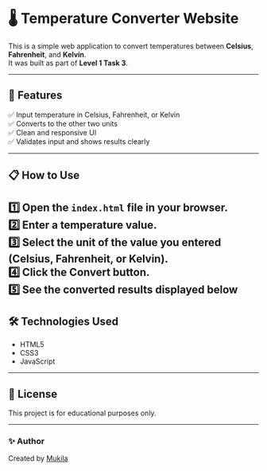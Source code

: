 # 🌡️ Temperature Converter Website

This is a simple web application to convert temperatures between **Celsius**, **Fahrenheit**, and **Kelvin**.  
It was built as part of **Level 1 Task 3**.

---

## 🚀 Features
✅ Input temperature in Celsius, Fahrenheit, or Kelvin  
✅ Converts to the other two units  
✅ Clean and responsive UI  
✅ Validates input and shows results clearly  

---

## 📋 How to Use
1️⃣ Open the `index.html` file in your browser.  
2️⃣ Enter a temperature value.  
3️⃣ Select the unit of the value you entered (Celsius, Fahrenheit, or Kelvin).  
4️⃣ Click the **Convert** button.  
5️⃣ See the converted results displayed below
---

## 🛠️ Technologies Used
- HTML5
- CSS3
- JavaScript

---

## 📄 License
This project is for educational purposes only.

---

### ✨ Author
Created by [Mukila](https://github.com/your-username)
